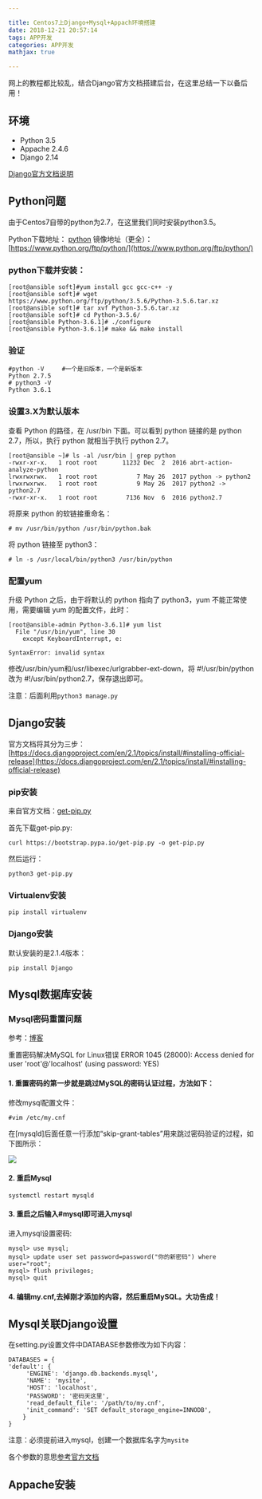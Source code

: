 ```yaml
---

title: Centos7上Django+Mysql+Appach环境搭建
date: 2018-12-21 20:57:14
tags: APP开发
categories: APP开发
mathjax: true

---
```


网上的教程都比较乱，结合Django官方文档搭建后台，在这里总结一下以备后用！<!--more-->

## 环境

- Python 3.5
- Appache 2.4.6
- Django 2.14

[Django官方文档说明](https://docs.djangoproject.com/en/2.1/)

## Python问题

由于Centos7自带的python为2.7，在这里我们同时安装python3.5。

Python下载地址：	[python](https://www.python.org/downloads/)
镜像地址（更全）：[https://www.python.org/ftp/python/](https://www.python.org/ftp/python/)

### python下载并安装：


	[root@ansible soft]#yum install gcc gcc-c++ -y
	[root@ansible soft]# wget https://www.python.org/ftp/python/3.5.6/Python-3.5.6.tar.xz
	[root@ansible soft]# tar xvf Python-3.5.6.tar.xz
	[root@ansible soft]# cd Python-3.5.6/
	[root@ansible Python-3.6.1]# ./configure
	[root@ansible Python-3.6.1]# make && make install


### 验证

	#python -V     #一个是旧版本，一个是新版本
	Python 2.7.5
	# python3 -V
	Python 3.6.1

### 设置3.X为默认版本

查看 Python 的路径，在 /usr/bin 下面。可以看到 python 链接的是 python 2.7，所以，执行 python 就相当于执行 python 2.7。

	[root@ansible ~]# ls -al /usr/bin | grep python
	-rwxr-xr-x.   1 root root       11232 Dec  2  2016 abrt-action-analyze-python
	lrwxrwxrwx.   1 root root           7 May 26  2017 python -> python2
	lrwxrwxrwx.   1 root root           9 May 26  2017 python2 -> python2.7
	-rwxr-xr-x.   1 root root        7136 Nov  6  2016 python2.7


将原来 python 的软链接重命名：

	# mv /usr/bin/python /usr/bin/python.bak

将 python 链接至 python3：

	# ln -s /usr/local/bin/python3 /usr/bin/python


### 配置yum

升级 Python 之后，由于将默认的 python 指向了 python3，yum 不能正常使用，需要编辑 yum 的配置文件，此时：


	[root@ansible-admin Python-3.6.1]# yum list
	  File "/usr/bin/yum", line 30
	    except KeyboardInterrupt, e:
	
	SyntaxError: invalid syntax

修改/usr/bin/yum和/usr/libexec/urlgrabber-ext-down，将 #!/usr/bin/python 改为 #!/usr/bin/python2.7，保存退出即可。

注意：后面利用`python3 manage.py`

## Django安装

官方文档将其分为三步： [https://docs.djangoproject.com/en/2.1/topics/install/#installing-official-release](https://docs.djangoproject.com/en/2.1/topics/install/#installing-official-release)

### pip安装

来自官方文档：[get-pip.py](https://pip.pypa.io/en/latest/installing/#installing-with-get-pip-py)

首先下载get-pip.py:

	curl https://bootstrap.pypa.io/get-pip.py -o get-pip.py

然后运行：

	python3 get-pip.py

### Virtualenv安装

	pip install virtualenv

### Django安装

默认安装的是2.1.4版本：

 	pip install Django


## Mysql数据库安装


### Mysql密码重置问题

参考：[博客](https://www.cnblogs.com/gumuzi/p/5711495.html)

重置密码解决MySQL for Linux错误 ERROR 1045 (28000): Access denied for user 'root'@'localhost' (using password: YES)

#### 1. 重置密码的第一步就是跳过MySQL的密码认证过程，方法如下：

修改mysql配置文件：

	#vim /etc/my.cnf

在[mysqld]后面任意一行添加“skip-grant-tables”用来跳过密码验证的过程，如下图所示：

![](https://i.imgur.com/v7e9UUH.png)

#### 2. 重启Mysql

	systemctl restart mysqld


#### 3. 重启之后输入#mysql即可进入mysql

进入mysql设置密码:

	mysql> use mysql;
	mysql> update user set password=password("你的新密码") where user="root";
	mysql> flush privileges;
	mysql> quit


#### 4. 编辑my.cnf,去掉刚才添加的内容，然后重启MySQL。大功告成！

## Mysql关联Django设置


在setting.py设置文件中DATABASE参数修改为如下内容：


	DATABASES = {
    'default': {
         'ENGINE': 'django.db.backends.mysql',
         'NAME': 'mysite',
         'HOST': 'localhost',
		 'PASSWORD': '密码天这里',
         'read_default_file': '/path/to/my.cnf',
         'init_command': 'SET default_storage_engine=INNODB',
   		}
	}



注意：必须提前进入mysql，创建一个数据库名字为`mysite`

各个参数的意思[参考官方文档](https://docs.djangoproject.com/zh-hans/2.1/ref/databases/#mysql-notes)


## Appache安装





